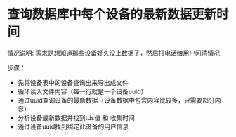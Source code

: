 # 查询数据库中每个设备的最新数据更新时间

情况说明: 需求是想知道那些设备好久没上数据了，然后打电话给用户问清情况

步骤：
 - 先将设备表中的设备查询出来导出成文件
 - 循环读入文件内容（每一行就是一个设备uuid）
 - 通过uuid查询设备的最新数据（设备数据中包含内容比较多，只需要部分内容）
 - 分析设备最新数据并找到tds值 和 收集时间
 - 通过设备uuid找到绑定此设备的用户信息

